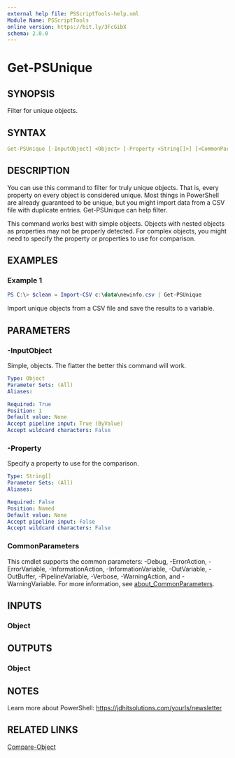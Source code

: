 ```yaml
---
external help file: PSScriptTools-help.xml
Module Name: PSScriptTools
online version: https://bit.ly/3FcGibX
schema: 2.0.0
---
```


# Get-PSUnique

## SYNOPSIS

Filter for unique objects.

## SYNTAX

```yaml
Get-PSUnique [-InputObject] <Object> [-Property <String[]>] [<CommonParameters>]
```

## DESCRIPTION

You can use this command to filter for truly unique objects. That is, every property on every object is considered unique. Most things in PowerShell are already guaranteed to be unique, but you might import data from a CSV file with duplicate entries. Get-PSUnique can help filter.

This command works best with simple objects. Objects with nested objects as properties may not be properly detected. For complex objects, you might need to specify the property or properties to use for comparison.

## EXAMPLES

### Example 1

```powershell
PS C:\> $clean = Import-CSV c:\data\newinfo.csv | Get-PSUnique
```

Import unique objects from a CSV file and save the results to a variable.

## PARAMETERS

### -InputObject

Simple, objects. The flatter the better this command will work.

```yaml
Type: Object
Parameter Sets: (All)
Aliases:

Required: True
Position: 1
Default value: None
Accept pipeline input: True (ByValue)
Accept wildcard characters: False
```

### -Property

Specify a property to use for the comparison.

```yaml
Type: String[]
Parameter Sets: (All)
Aliases:

Required: False
Position: Named
Default value: None
Accept pipeline input: False
Accept wildcard characters: False
```

### CommonParameters

This cmdlet supports the common parameters: -Debug, -ErrorAction, -ErrorVariable, -InformationAction, -InformationVariable, -OutVariable, -OutBuffer, -PipelineVariable, -Verbose, -WarningAction, and -WarningVariable. For more information, see [about_CommonParameters](http://go.microsoft.com/fwlink/?LinkID=113216).

## INPUTS

### Object

## OUTPUTS

### Object

## NOTES

Learn more about PowerShell: https://jdhitsolutions.com/yourls/newsletter

## RELATED LINKS

[Compare-Object]()
